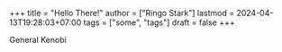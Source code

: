 +++
title = "Hello There!"
author = ["Ringo Stark"]
lastmod = 2024-04-13T19:28:03+07:00
tags = ["some", "tags"]
draft = false
+++

General Kenobi
